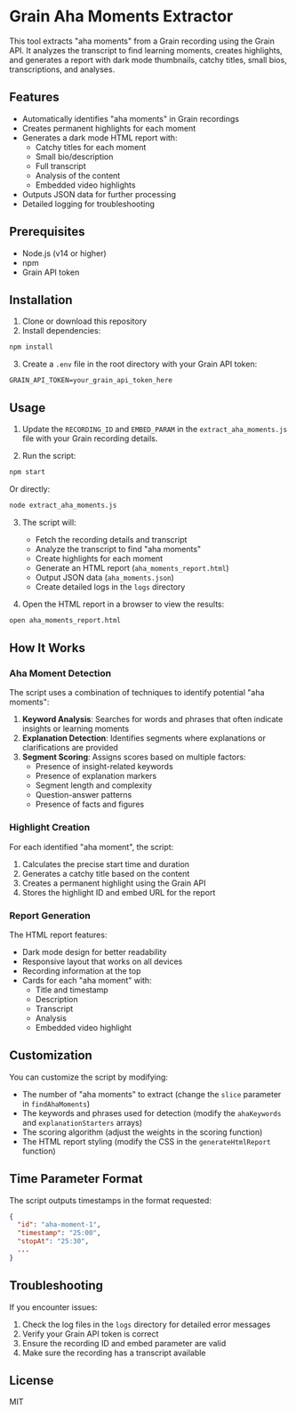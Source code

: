 # Grain Aha Moments Extractor

This tool extracts "aha moments" from a Grain recording using the Grain API. It analyzes the transcript to find learning moments, creates highlights, and generates a report with dark mode thumbnails, catchy titles, small bios, transcriptions, and analyses.

## Features

- Automatically identifies "aha moments" in Grain recordings
- Creates permanent highlights for each moment
- Generates a dark mode HTML report with:
  - Catchy titles for each moment
  - Small bio/description
  - Full transcript
  - Analysis of the content
  - Embedded video highlights
- Outputs JSON data for further processing
- Detailed logging for troubleshooting

## Prerequisites

- Node.js (v14 or higher)
- npm
- Grain API token

## Installation

1. Clone or download this repository
2. Install dependencies:

```bash
npm install
```

3. Create a `.env` file in the root directory with your Grain API token:

```
GRAIN_API_TOKEN=your_grain_api_token_here
```

## Usage

1. Update the `RECORDING_ID` and `EMBED_PARAM` in the `extract_aha_moments.js` file with your Grain recording details.

2. Run the script:

```bash
npm start
```

Or directly:

```bash
node extract_aha_moments.js
```

3. The script will:
   - Fetch the recording details and transcript
   - Analyze the transcript to find "aha moments"
   - Create highlights for each moment
   - Generate an HTML report (`aha_moments_report.html`)
   - Output JSON data (`aha_moments.json`)
   - Create detailed logs in the `logs` directory

4. Open the HTML report in a browser to view the results:

```bash
open aha_moments_report.html
```

## How It Works

### Aha Moment Detection

The script uses a combination of techniques to identify potential "aha moments":

1. **Keyword Analysis**: Searches for words and phrases that often indicate insights or learning moments
2. **Explanation Detection**: Identifies segments where explanations or clarifications are provided
3. **Segment Scoring**: Assigns scores based on multiple factors:
   - Presence of insight-related keywords
   - Presence of explanation markers
   - Segment length and complexity
   - Question-answer patterns
   - Presence of facts and figures

### Highlight Creation

For each identified "aha moment", the script:

1. Calculates the precise start time and duration
2. Generates a catchy title based on the content
3. Creates a permanent highlight using the Grain API
4. Stores the highlight ID and embed URL for the report

### Report Generation

The HTML report features:

- Dark mode design for better readability
- Responsive layout that works on all devices
- Recording information at the top
- Cards for each "aha moment" with:
  - Title and timestamp
  - Description
  - Transcript
  - Analysis
  - Embedded video highlight

## Customization

You can customize the script by modifying:

- The number of "aha moments" to extract (change the `slice` parameter in `findAhaMoments`)
- The keywords and phrases used for detection (modify the `ahaKeywords` and `explanationStarters` arrays)
- The scoring algorithm (adjust the weights in the scoring function)
- The HTML report styling (modify the CSS in the `generateHtmlReport` function)

## Time Parameter Format

The script outputs timestamps in the format requested:

```json
{
  "id": "aha-moment-1",
  "timestamp": "25:00",
  "stopAt": "25:30",
  ...
}
```

## Troubleshooting

If you encounter issues:

1. Check the log files in the `logs` directory for detailed error messages
2. Verify your Grain API token is correct
3. Ensure the recording ID and embed parameter are valid
4. Make sure the recording has a transcript available

## License

MIT
